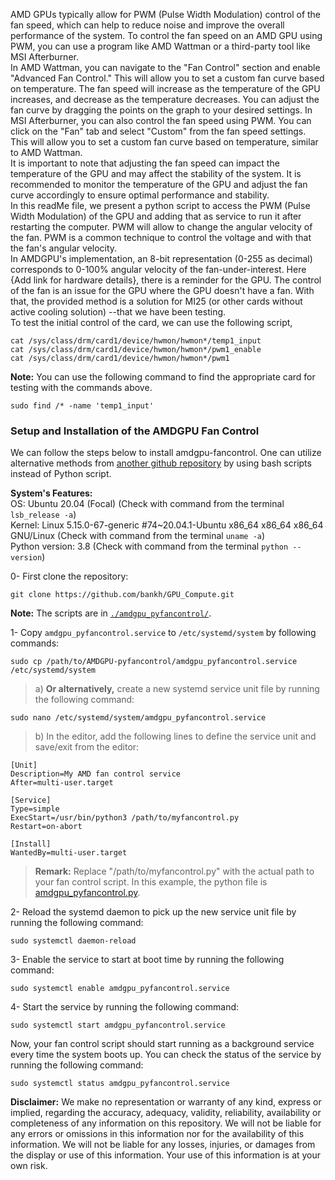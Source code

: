 AMD GPUs typically allow for PWM (Pulse Width Modulation) control of the fan speed, which can help to reduce noise and improve the overall performance of the system. To control the fan speed on an AMD GPU using PWM, you can use a program like AMD Wattman or a third-party tool like MSI Afterburner.  
In AMD Wattman, you can navigate to the "Fan Control" section and enable "Advanced Fan Control." This will allow you to set a custom fan curve based on temperature. The fan speed will increase as the temperature of the GPU increases, and decrease as the temperature decreases. You can adjust the fan curve by dragging the points on the graph to your desired settings. In MSI Afterburner, you can also control the fan speed using PWM. You can click on the "Fan" tab and select "Custom" from the fan speed settings. This will allow you to set a custom fan curve based on temperature, similar to AMD Wattman.  
It is important to note that adjusting the fan speed can impact the temperature of the GPU and may affect the stability of the system. It is recommended to monitor the temperature of the GPU and adjust the fan curve accordingly to ensure optimal performance and stability.  
In this readMe file, we present a python script to access the PWM (Pulse Width Modulation) of the GPU and adding that as service to run it after restarting the computer. PWM will allow to change the angular velocity of the fan. PWM is a common technique to control the voltage and with that the fan's angular velocity.   
In AMDGPU's implementation, an 8-bit representation (0-255 as decimal) corresponds to 0-100% angular velocity of the fan-under-interest. Here {Add link for hardware details}, there is a reminder for the GPU. The control of the fan is an issue for the GPU where the GPU doesn't have a fan. With that, the provided method is a solution for MI25 (or other cards without active cooling solution) --that we have been testing.  
To test the initial control of the card, we can use the following script,   
```
cat /sys/class/drm/card1/device/hwmon/hwmon*/temp1_input
cat /sys/class/drm/card1/device/hwmon/hwmon*/pwm1_enable
cat /sys/class/drm/card1/device/hwmon/hwmon*/pwm1
```
__Note:__ You can use the following command to find the appropriate card for testing with the commands above.
```
sudo find /* -name 'temp1_input'
```
### Setup and Installation of the AMDGPU Fan Control
We can follow the steps below to install amdgpu-fancontrol. One can utilize alternative methods
from [another github repository](https://github.com/grmat/amdgpu-fancontrol) by using bash scripts instead of Python script. 

**System's Features:**  
OS: Ubuntu 20.04 (Focal) (Check with command from the terminal `lsb_release -a`)  
Kernel: Linux 5.15.0-67-generic #74~20.04.1-Ubuntu x86_64 x86_64 x86_64 GNU/Linux (Check with command from the terminal `uname -a`)  
Python version: 3.8 (Check with command from the terminal `python --version`)  

0- First clone the repository:  
```
git clone https://github.com/bankh/GPU_Compute.git
```
__Note:__ The scripts are in [`./amdgpu_pyfancontrol/`](https://github.com/bankh/GPU_Compute/tree/main/amdgpu-pyfancontrol).

1- Copy `amdgpu_pyfancontrol.service` to `/etc/systemd/system` by following commands:
```
sudo cp /path/to/AMDGPU-pyfancontrol/amdgpu_pyfancontrol.service /etc/systemd/system
```
> a) **Or alternatively,** create a new systemd service unit file by running the following command:
  ```
  sudo nano /etc/systemd/system/amdgpu_pyfancontrol.service
  ```
> b) In the editor, add the following lines to define the service unit and save/exit from the editor:
  ```
  [Unit]
  Description=My AMD fan control service
  After=multi-user.target

  [Service]
  Type=simple
  ExecStart=/usr/bin/python3 /path/to/myfancontrol.py
  Restart=on-abort

  [Install]
  WantedBy=multi-user.target

  ```
> __Remark:__ Replace "/path/to/myfancontrol.py" with the actual path to your fan control script. In this example, the python file is [amdgpu_pyfancontrol.py](https://github.com/bankh/GPU_Compute/blob/main/amdgpu-pyfancontrol/amdgpu_fancontrol.py).

2- Reload the systemd daemon to pick up the new service unit file by running the following command:
```
sudo systemctl daemon-reload
```

3- Enable the service to start at boot time by running the following command:
```
sudo systemctl enable amdgpu_pyfancontrol.service
```

4- Start the service by running the following command:
```
sudo systemctl start amdgpu_pyfancontrol.service
```

Now, your fan control script should start running as a background service every time the system boots up. You can check the status of the service by running the following command:
```
sudo systemctl status amdgpu_pyfancontrol.service
```

**Disclaimer:**
We make no representation or warranty of any kind, express or implied, regarding the accuracy, adequacy, validity, reliability, availability or completeness of any information on this repository. We will not be liable for any errors or omissions in this information nor for the availability of this information. We will not be liable for any losses, injuries, or damages from the display or use of this information. Your use of this information is at your own risk.
